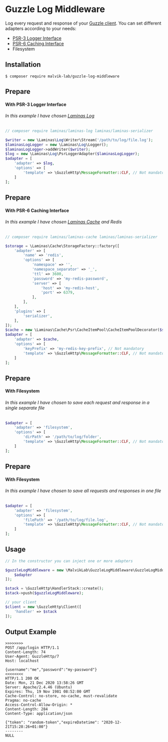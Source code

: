# Guzzle Log Middleware
Log every request and response of your [Guzzle client](https://github.com/guzzle/guzzle). You can set different adapters according to your needs:
  - [PSR-3 Logger Interface](https://www.php-fig.org/psr/psr-3)
  - [PSR-6 Caching Interface](https://www.php-fig.org/psr/psr-6)
  - Filesystem
  
 ## Installation
```
$ composer require malvik-lab/guzzle-log-middleware
```

## Prepare
#### With PSR-3 Logger Interface
###### In this example I have chosen [Laminas Log](https://github.com/laminas/laminas-log)

```php
// composer require laminas/laminas-log laminas/laminas-serializer

$writer = new \Laminas\Log\Writer\Stream('/path/to/log/file.log');
$laminasLogLogger = new \Laminas\Log\Logger();
$laminasLogLogger->addWriter($writer);
$log = new \Laminas\Log\PsrLoggerAdapter($laminasLogLogger);
$adapter = [
    'adapter' => $log,
    'options' => [
        'template' => \GuzzleHttp\MessageFormatter::CLF, // Not mandatory. For more information: https://github.com/guzzle/guzzle/blob/master/src/MessageFormatter.php
    ]
];
```

## Prepare
#### With PSR-6 Caching Interface
###### In this example I have chosen [Laminas Cache](https://github.com/laminas/laminas-cache) and Redis

```php
// composer require laminas/laminas-cache laminas/laminas-serializer

$storage = \Laminas\Cache\StorageFactory::factory([
    'adapter' => [
        'name' => 'redis',
        'options' => [
            'namespace' => '',
            'namespace_separator' => '_',
            'ttl' => 3600,
            'password' => 'my-redis-password',
            'server' => [
                'host' => 'my-redis-host',
                'port' => 6379,
            ],
        ],
    ],
    'plugins' => [
        'serializer',
    ],
]);
$cache = new \Laminas\Cache\Psr\CacheItemPool\CacheItemPoolDecorator($storage);
$adapter = [
    'adapter' => $cache,
    'options' => [
        'keyPrefix' => 'my-redis-key-prefix', // Not mandatory
        'template' => \GuzzleHttp\MessageFormatter::CLF, // Not mandatory. For more information: https://github.com/guzzle/guzzle/blob/master/src/MessageFormatter.php
    ]
];
```

## Prepare
#### With Filesystem
###### In this example I have chosen to save each request and response in a single separate file
```php
$adapter = [
    'adapter' => 'filesystem',
    'options' => [
        'dirPath' => '/path/to/log/folder',
        'template' => \GuzzleHttp\MessageFormatter::CLF, // Not mandatory. For more information: https://github.com/guzzle/guzzle/blob/master/src/MessageFormatter.php
    ]
];
```

## Prepare
#### With Filesystem
###### In this example I have chosen to save all requests and responses in one file
```php
$adapter = [
    'adapter' => 'filesystem',
    'options' => [
        'filePath' => '/path/to/log/file.log',
        'template' => \GuzzleHttp\MessageFormatter::CLF, // Not mandatory. For more information: https://github.com/guzzle/guzzle/blob/master/src/MessageFormatter.php
    ]
];
```

## Usage
```php
// In the constructor you can inject one or more adapters

$guzzleLogMiddleware = new \MalvikLab\GuzzleLogMiddleware\GuzzleLogMiddleware([
    $adapter
]);

$stack = \GuzzleHttp\HandlerStack::create();
$stack->push($guzzleLogMiddleware);

// your client
$client = new \GuzzleHttp\Client([
    'handler' => $stack
]);
```

## Output Example
```
>>>>>>>>
POST /app/login HTTP/1.1
Content-Length: 74
User-Agent: GuzzleHttp/7
Host: localhost

{username":"me","password":"my-password"}
<<<<<<<<
HTTP/1.1 200 OK
Date: Mon, 21 Dec 2020 13:58:26 GMT
Server: Apache/2.4.46 (Ubuntu)
Expires: Thu, 19 Nov 1981 08:52:00 GMT
Cache-Control: no-store, no-cache, must-revalidate
Pragma: no-cache
Access-Control-Allow-Origin: *
Content-Length: 284
Content-Type: application/json

{"token": "random-token","expireDatetime": "2020-12-21T15:28:26+01:00"}
--------
NULL
```
